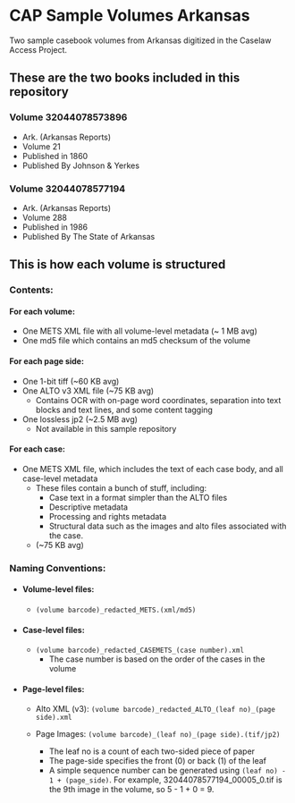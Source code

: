 # CAP Sample Volumes Arkansas
Two sample casebook volumes from Arkansas digitized in the Caselaw Access Project. 

## These are the two books included in this repository

### Volume 32044078573896
-  Ark. (Arkansas Reports) 
-  Volume 21
-  Published in 1860
-  Published By Johnson & Yerkes

### Volume 32044078577194
-  Ark. (Arkansas Reports) 
-  Volume 288
-  Published in 1986
-  Published By The State of Arkansas

## This is how each volume is structured
### Contents:
#### For each volume:
- One METS XML file with all volume-level metadata (~ 1 MB avg)
- One md5 file which contains an md5 checksum of the volume

#### For each page side:
- One 1-bit tiff (~60 KB avg)
- One ALTO v3 XML file (~75 KB avg)
    - Contains OCR with on-page word coordinates, separation into text blocks and text lines, and some content tagging
- One lossless jp2 (~2.5 MB avg)
  - Not available in this sample repository 

#### For each case:
- One METS XML file, which includes the text of each case body, and all case-level metadata 
     - These files contain a bunch of stuff, including:
       - Case text in a format simpler than the ALTO files
       - Descriptive metadata 
       - Processing and rights metadata
       - Structural data such as the images and alto files associated with the case.
    - (~75 KB avg)
### Naming Conventions:
- #### Volume-level files:
   - `(volume barcode)_redacted_METS.(xml/md5)`

-  #### Case-level files:
   - `(volume barcode)_redacted_CASEMETS_(case number).xml`
     - The case number is based on the order of the cases in the volume
-  #### Page-level files:
   - Alto XML (v3): `(volume barcode)_redacted_ALTO_(leaf no)_(page side).xml`

   - Page Images: `(volume barcode)_(leaf no)_(page side).(tif/jp2)`
     - The leaf no is a count of each two-sided piece of paper
     - The page-side specifies the front (0) or back (1) of the leaf
     - A simple sequence number can be generated using `(leaf no) - 1 + (page_side)`. For example, 32044078577194_00005_0.tif is the 9th image in the volume, so 5 - 1 + 0 = 9.
